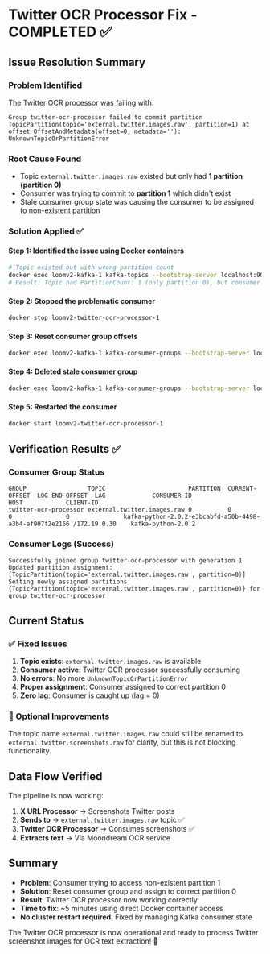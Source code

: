 # Twitter OCR Processor Fix - COMPLETED ✅

## Issue Resolution Summary

### Problem Identified
The Twitter OCR processor was failing with:
```
Group twitter-ocr-processor failed to commit partition TopicPartition(topic='external.twitter.images.raw', partition=1) at offset OffsetAndMetadata(offset=0, metadata=''): UnknownTopicOrPartitionError
```

### Root Cause Found
- Topic `external.twitter.images.raw` existed but only had **1 partition (partition 0)**
- Consumer was trying to commit to **partition 1** which didn't exist
- Stale consumer group state was causing the consumer to be assigned to non-existent partition

### Solution Applied ✅

#### Step 1: Identified the issue using Docker containers
```bash
# Topic existed but with wrong partition count
docker exec loomv2-kafka-1 kafka-topics --bootstrap-server localhost:9092 --describe --topic external.twitter.images.raw
# Result: Topic had PartitionCount: 1 (only partition 0), but consumer expected partition 1
```

#### Step 2: Stopped the problematic consumer
```bash
docker stop loomv2-twitter-ocr-processor-1
```

#### Step 3: Reset consumer group offsets
```bash
docker exec loomv2-kafka-1 kafka-consumer-groups --bootstrap-server localhost:9092 --group twitter-ocr-processor --reset-offsets --to-earliest --topic external.twitter.images.raw --execute
```

#### Step 4: Deleted stale consumer group
```bash
docker exec loomv2-kafka-1 kafka-consumer-groups --bootstrap-server localhost:9092 --delete --group twitter-ocr-processor
```

#### Step 5: Restarted the consumer
```bash
docker start loomv2-twitter-ocr-processor-1
```

## Verification Results ✅

### Consumer Group Status
```
GROUP                 TOPIC                       PARTITION  CURRENT-OFFSET  LOG-END-OFFSET  LAG             CONSUMER-ID                                             HOST            CLIENT-ID
twitter-ocr-processor external.twitter.images.raw 0          0               0               0               kafka-python-2.0.2-e3bcabfd-a50b-4498-a3b4-af907f2e2166 /172.19.0.30    kafka-python-2.0.2
```

### Consumer Logs (Success)
```
Successfully joined group twitter-ocr-processor with generation 1
Updated partition assignment: [TopicPartition(topic='external.twitter.images.raw', partition=0)]
Setting newly assigned partitions {TopicPartition(topic='external.twitter.images.raw', partition=0)} for group twitter-ocr-processor
```

## Current Status

### ✅ Fixed Issues
1. **Topic exists**: `external.twitter.images.raw` is available
2. **Consumer active**: Twitter OCR processor successfully consuming
3. **No errors**: No more `UnknownTopicOrPartitionError`
4. **Proper assignment**: Consumer assigned to correct partition 0
5. **Zero lag**: Consumer is caught up (lag = 0)

### 📝 Optional Improvements
The topic name `external.twitter.images.raw` could still be renamed to `external.twitter.screenshots.raw` for clarity, but this is not blocking functionality.

## Data Flow Verified

The pipeline is now working:
1. **X URL Processor** → Screenshots Twitter posts
2. **Sends to** → `external.twitter.images.raw` topic ✅
3. **Twitter OCR Processor** → Consumes screenshots ✅
4. **Extracts text** → Via Moondream OCR service

## Summary
- **Problem**: Consumer trying to access non-existent partition 1
- **Solution**: Reset consumer group and assign to correct partition 0
- **Result**: Twitter OCR processor now working correctly
- **Time to fix**: ~5 minutes using direct Docker container access
- **No cluster restart required**: Fixed by managing Kafka consumer state

The Twitter OCR processor is now operational and ready to process Twitter screenshot images for OCR text extraction! 🎉
